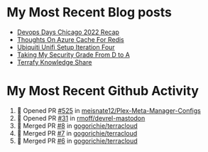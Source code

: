 # My Most Recent Blog posts
<!-- BLOG-POST-LIST:START -->
- [Devops Days Chicago 2022 Recap](https://www.gogorichie.com/blog/devopsdayschicago2022recap/)
- [Thoughts On Azure Cache For Redis](https://www.gogorichie.com/blog/microsoft/thoughts-on-azure-cache-4-redis/)
- [Ubiquiti Unifi Setup Iteration Four](https://www.gogorichie.com/blog/ubiquiti-unifi-setup-iteration-four/)
- [Taking My Security Grade From D to A](https://www.gogorichie.com/blog/security-grade/)
- [Terrafy Knowledge Share](https://www.gogorichie.com/blog/microsoft/terrafyknowledge/)
<!-- BLOG-POST-LIST:END -->


# My Most Recent Github Activity
<!--START_SECTION:activity-->
1. 💪 Opened PR [#525](https://github.com/meisnate12/Plex-Meta-Manager-Configs/pull/525) in [meisnate12/Plex-Meta-Manager-Configs](https://github.com/meisnate12/Plex-Meta-Manager-Configs)
2. 💪 Opened PR [#31](https://github.com/rmoff/devrel-mastodon/pull/31) in [rmoff/devrel-mastodon](https://github.com/rmoff/devrel-mastodon)
3. 🎉 Merged PR [#8](https://github.com/gogorichie/terracloud/pull/8) in [gogorichie/terracloud](https://github.com/gogorichie/terracloud)
4. 🎉 Merged PR [#7](https://github.com/gogorichie/terracloud/pull/7) in [gogorichie/terracloud](https://github.com/gogorichie/terracloud)
5. 🎉 Merged PR [#6](https://github.com/gogorichie/terracloud/pull/6) in [gogorichie/terracloud](https://github.com/gogorichie/terracloud)
<!--END_SECTION:activity-->

